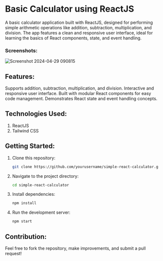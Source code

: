 # Basic Calculator using ReactJS
A basic calculator application built with ReactJS, designed for performing simple arithmetic operations like addition, subtraction, multiplication, and division. The app features a clean and responsive user interface, ideal for learning the basics of React components, state, and event handling.

### Screenshots:
![Screenshot 2024-04-29 090815](https://github.com/UmairFaheem042/react_basic_calculator/assets/103030494/aea5fc77-5de4-4446-a262-50fc5f8d3a30)

## Features:
Supports addition, subtraction, multiplication, and division.
Interactive and responsive user interface.
Built with modular React components for easy code management.
Demonstrates React state and event handling concepts.

## Technologies Used:
1. ReactJS
2. Tailwind CSS

## Getting Started:
1. Clone this repository:
   ```bash
   git clone https://github.com/yourusername/simple-react-calculator.git
3. Navigate to the project directory:
   ```bash
   cd simple-react-calculator
4. Install dependencies:
   ```bash
   npm install
5. Run the development server:
   ```bash
   npm start

## Contribution:
Feel free to fork the repository, make improvements, and submit a pull request!

